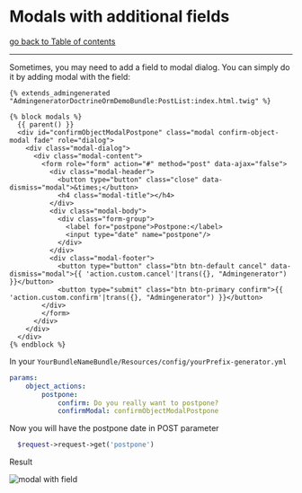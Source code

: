 # Modals with additional fields

[go back to Table of contents][back-to-index]

-----

Sometimes, you may need to add a field to modal dialog.
You can simply do it by adding modal with the field:

```twig
{% extends_admingenerated "AdmingeneratorDoctrineOrmDemoBundle:PostList:index.html.twig" %}

{% block modals %}
  {{ parent() }}
  <div id="confirmObjectModalPostpone" class="modal confirm-object-modal fade" role="dialog">
    <div class="modal-dialog">
      <div class="modal-content">
        <form role="form" action="#" method="post" data-ajax="false">
          <div class="modal-header">
            <button type="button" class="close" data-dismiss="modal">&times;</button>
            <h4 class="modal-title"></h4>
          </div>
          <div class="modal-body">
            <div class="form-group">
              <label for="postpone">Postpone:</label>
              <input type="date" name="postpone"/>
            </div>
          </div>
          <div class="modal-footer">
            <button type="button" class="btn btn-default cancel" data-dismiss="modal">{{ 'action.custom.cancel'|trans({}, "Admingenerator") }}</button>
            <button type="submit" class="btn btn-primary confirm">{{ 'action.custom.confirm'|trans({}, "Admingenerator") }}</button>
        </div>
        </form>
      </div>
    </div>
  </div>
{% endblock %}
```

In your `YourBundleNameBundle/Resources/config/yourPrefix-generator.yml`

```yaml
params:
    object_actions:
        postpone:
            confirm: Do you really want to postpone?
            confirmModal: confirmObjectModalPostpone
```            

Now you will have the postpone date in POST parameter

```php
  $request->request->get('postpone')
```

Result

![modal with field](images/modal-with-field.jpg)

[back-to-index]: ../documentation.md